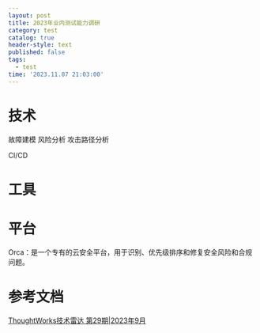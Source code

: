 ```yaml
---
layout: post
title: 2023年业内测试能力调研
category: test
catalog: true
header-style: text
published: false
tags:
  - test
time: '2023.11.07 21:03:00'
---
```


# 技术
故障建模
风险分析
攻击路径分析

CI/CD

# 工具

# 平台
Orca：是一个专有的云安全平台，用于识别、优先级排序和修复安全风险和合规问题。

# 参考文档
[ThoughtWorks技术雷达 第29期|2023年9月](https://www.thoughtworks.com/content/dam/thoughtworks/documents/radar/2023/09/tr_technology_radar_vol_29_cn.pdf)